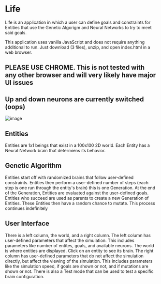 # Life

Life is an application in which a user can define goals and constraints for Entities that use the Genetic Algorigm and Neural Networks to try to meet said goals.

This application uses vanilla JavaScript and does not require anything additional to run. Just download (3 files), unzip, and open index.html in a web browser.

## PLEASE USE CHROME. This is not tested with any other browser and will very likely have major UI issues
## Up and down neurons are currently switched (oops)

![image](https://github.com/MathiasStrohkirch/Life/assets/42854178/95da4de7-3b1b-46dc-b5ad-388936cfee89)

## Entities
Entities are 1x1 beings that exist in a 100x100 2D world. Each Entity has a Neural Network brain that determiens its behavior.

## Genetic Algorithm
Entities start off with randomized brains that follow user-defined constraints. Entities then perform a user-defined number of steps (each step is one run through the entity's brain) this is one Generation. At the end of the Generation, Entities are evaluated against the user-defined goals. Entities who succeed are used as parents to create a new Generation of Entities. These Entities then have a random chance to mutate. This process continues indefinitely

## User Interface
There is a left column, the world, and a right column. The left column has user-defined parameters that affect the simulation. This includes parameters like number of entites, goals, and available neurons. The world is where entities are displayed. Click on an entity to see its brain. The right column has user-defined parameters that do not affect the simulation directly, but affect the viewing of the simulation. This includes parameters like the simulation speed, if goals are shown or not, and if mutations are shown or not. There is also a Test mode that can be used to test a specific brain configuration.
